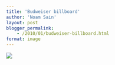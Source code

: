 ```yaml
---
title: 'Budweiser billboard'
author: 'Noam Sain'
layout: post
blogger_permalink:
    - /2010/01/budweiser-billboard.html
format: image
---
```


[![](http://2.bp.blogspot.com/_8aN4krk1nsk/S233p0c7BaI/AAAAAAAAAXE/74koEMjOJ3U/s400/image-10.jpg)](http://2.bp.blogspot.com/_8aN4krk1nsk/S233p0c7BaI/AAAAAAAAAXE/74koEMjOJ3U/s1600-h/image-10.jpg)
